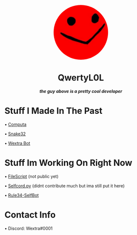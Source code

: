 <div align="center">
<img src="./QwertyL0L.png" widht="180" height="180" style="border-radius: 100%;">
<h1 align="center">QwertyL0L</h1>
<strong><i>the guy above is a pretty cool developer</i></strong>
</a>
</div>

# Stuff I Made In The Past

• [Computa](https://github.com/QwertyL0L/computa)

• [Snake32](https://github.com/QwertyL0L/Snake32)

• [Wextra Bot](https://github.com/QwertyL0L/Wextra)

# Stuff Im Working On Right Now

• [FileScript](https://github.com/QwertyL0L/FileScript) (not public yet)

• [Selfcord.py](https://github.com/Shell1010/Selfcord) (didnt contribute much but ima still put it here)

• [Rule34-SelfBot](https://github.com/QwertyL0L/rule34-selfbot)

# Contact Info

• Discord: Wextra#0001
